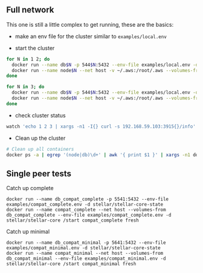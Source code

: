 ## Full network

This one is still a little complex to get running, these are the basics:

* make an env file for the cluster similar to `examples/local.env`

* start the cluster

```sh
for N in 1 2; do
  docker run --name db$N -p 544$N:5432 --env-file examples/local.env -d stellar/stellar-core-state
  docker run --name node$N --net host -v ~/.aws:/root/.aws --volumes-from db$N --env-file examples/local.env -d stellar/stellar-core /start node$N fresh forcescp
done

for N in 3; do
  docker run --name db$N -p 544$N:5432 --env-file examples/local.env -d stellar/stellar-core-state
  docker run --name node$N --net host -v ~/.aws:/root/.aws --volumes-from db$N --env-file examples/local.env -d stellar/stellar-core /start node$N fresh
done
```

* check cluster status

```sh
watch 'echo 1 2 3 | xargs -n1 -I{} curl -s 192.168.59.103:3915{}/info'
```

* Clean up the cluster

```sh
# Clean up all containers
docker ps -a | egrep '(node|db)\d+' | awk '{ print $1 }' | xargs -n1 docker rm -f -v
```

## Single peer tests

Catch up complete

```
docker run --name db_compat_complete -p 5541:5432 --env-file examples/compat_complete.env -d stellar/stellar-core-state
docker run --name compat_complete --net host --volumes-from db_compat_complete --env-file examples/compat_complete.env -d stellar/stellar-core /start compat_complete fresh
```

Catch up minimal

```
docker run --name db_compat_minimal -p 5641:5432 --env-file examples/compat_minimal.env -d stellar/stellar-core-state
docker run --name compat_minimal --net host --volumes-from db_compat_minimal --env-file examples/compat_minimal.env -d stellar/stellar-core /start compat_minimal fresh
```
